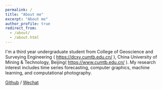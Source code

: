 ```yaml
---
permalink: /
title: "About me"
excerpt: "About me"
author_profile: true
redirect_from: 
  - /about/
  - /about.html
---
```


I'm a third year undergraduate student from College of Geoscience and Surveying Engineering ( https://dcxy.cumtb.edu.cn/ ), China University of Mining & Technology, Beijing( https://www.cumtb.edu.cn/ ). My research interest includes time series forecasting, computer graphics, machine learning, and computational photography.



  [Github](https://github.com/haomiaos) / [Wechat](../images/wechat1.png) 
